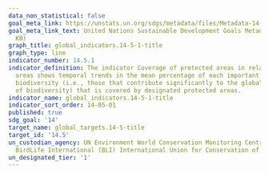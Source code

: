 ```yaml
---
data_non_statistical: false
goal_meta_link: https://unstats.un.org/sdgs/metadata/files/Metadata-14-05-01.pdf
goal_meta_link_text: United Nations Sustainable Development Goals Metadata (PDF 293
  KB)
graph_title: global_indicators.14-5-1-title
graph_type: line
indicator_number: 14.5.1
indicator_definition: The indicator Coverage of protected areas in relation to marine
  areas shows temporal trends in the mean percentage of each important site for marine
  biodiversity (i.e., those that contribute significantly to the global persistence
  of biodiversity) that is covered by designated protected areas.
indicator_name: global_indicators.14-5-1-title
indicator_sort_order: 14-05-01
published: true
sdg_goal: '14'
target_name: global_targets.14-5-title
target_id: '14.5'
un_custodian_agency: UN Environment World Conservation Monitoring Centre (UNEP-WCMC)
  BirdLife International (BLI) International Union for Conservation of Nature (IUCN)
un_designated_tier: '1'
---
```

